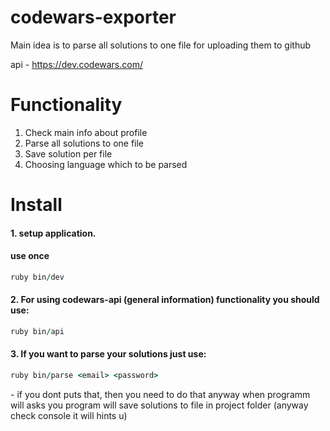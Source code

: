 # codewars-exporter

Main idea is to parse all solutions to one file for uploading them to github

api - https://dev.codewars.com/

# Functionality

1. Check main info about profile
2. Parse all solutions to one file
3. Save solution per file
4. Choosing language which to be parsed

# Install

#### 1. setup application.

#### use once
```ruby
ruby bin/dev
```

#### 2. For using codewars-api (general information) functionality you should use:
```ruby
ruby bin/api
```

#### 3. If you want to parse your solutions just use:
```ruby
ruby bin/parse <email> <password>
```

<optional> - if you dont puts that, then you need to do that anyway when programm will asks you
program will save solutions to file in project folder (anyway check console it will hints u)
